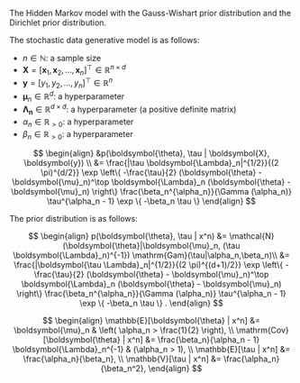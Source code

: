 <!-- Document Author
Koki Kazama <kokikazama@aoni.waseda.jp>
-->
The Hidden Markov model with the Gauss-Wishart prior distribution and the Dirichlet prior distribution.

The stochastic data generative model is as follows:

* $n \in \mathbb N$: a sample size
* $\boldsymbol{X} = [\boldsymbol{x}_1, \boldsymbol{x}_2, \dots , \boldsymbol{x}_n]^\top \in \mathbb{R}^{n \times d}$
* $\boldsymbol{y} = [y_1, y_2, \dots , y_n]^\top \in \mathbb{R}^n$
* $\boldsymbol{\mu}_n\in \mathbb{R}^d$: a hyperparameter
* $\boldsymbol{\Lambda_n} \in \mathbb{R}^{d\times d}$: a hyperparameter (a positive definite matrix)
* $\alpha_n\in \mathbb{R}_{>0}$: a hyperparameter
* $\beta_n\in \mathbb{R}_{>0}$: a hyperparameter

$$
\begin{align}
   &p(\boldsymbol{\theta}, \tau | \boldsymbol{X}, \boldsymbol{y})
   \\
   &= \frac{|\tau \boldsymbol{\Lambda}_n|^{1/2}}{(2 \pi)^{d/2}} \exp \left\{ -\frac{\tau}{2} (\boldsymbol{\theta} - \boldsymbol{\mu}_n)^\top \boldsymbol{\Lambda}_n (\boldsymbol{\theta} - \boldsymbol{\mu}_n) \right\} \frac{\beta_n^{\alpha_n}}{\Gamma (\alpha_n)} \tau^{\alpha_n - 1} \exp \{ -\beta_n \tau \} 
\end{align}
$$

The prior distribution is as follows:

$$
\begin{align}
    p(\boldsymbol{\theta}, \tau | x^n) &= \mathcal{N}(\boldsymbol{\theta}|\boldsymbol{\mu}_n, (\tau \boldsymbol{\Lambda}_n)^{-1}) \mathrm{Gam}(\tau|\alpha_n,\beta_n)\\
    &= \frac{|\boldsymbol{\tau \Lambda}_n|^{1/2}}{(2 \pi)^{(d+1)/2}}
    \exp \left\{ -\frac{\tau}{2} (\boldsymbol{\theta} - \boldsymbol{\mu}_n)^\top 
    \boldsymbol{\Lambda}_n (\boldsymbol{\theta} - \boldsymbol{\mu}_n) \right\}
    \frac{\beta_n^{\alpha_n}}{\Gamma (\alpha_n)} \tau^{\alpha_n - 1} \exp \{ -\beta_n \tau \} .
\end{align}
$$

$$
\begin{align}
    \mathbb{E}[\boldsymbol{\theta} | x^n] &= \boldsymbol{\mu}_n & \left( \alpha_n > \frac{1}{2} \right), \\
    \mathrm{Cov}[\boldsymbol{\theta} | x^n] &= \frac{\beta_n}{\alpha_n - 1} \boldsymbol{\Lambda}_n^{-1} & (\alpha_n > 1), \\
    \mathbb{E}[\tau | x^n] &= \frac{\alpha_n}{\beta_n}, \\
    \mathbb{V}[\tau | x^n] &= \frac{\alpha_n}{\beta_n^2},
\end{align}
$$